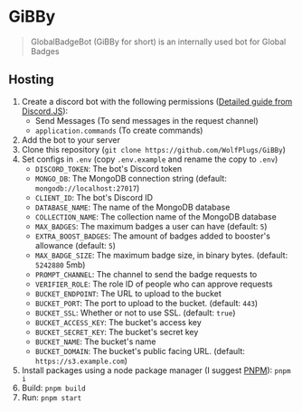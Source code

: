 # GiBBy

> GlobalBadgeBot (GiBBy for short) is an internally used bot for Global Badges

## Hosting

1. Create a discord bot with the following permissions ([Detailed guide from Discord.JS](https://discordjs.guide/preparations/setting-up-a-bot-application.html)):
    - Send Messages (To send messages in the request channel)
    - `application.commands` (To create commands)
2. Add the bot to your server
3. Clone this repository (`git clone https://github.com/WolfPlugs/GiBBy`)
4. Set configs in `.env` (copy `.env.example` and rename the copy to `.env`)
    - `DISCORD_TOKEN`: The bot's Discord token
    - `MONGO_DB`: The MongoDB connection string (default: `mongodb://localhost:27017`)
    - `CLIENT_ID`: The bot's Discord ID
    - `DATABASE_NAME`: The name of the MongoDB database
    - `COLLECTION_NAME`: The collection name of the MongoDB database
    - `MAX_BADGES`: The maximum badges a user can have (default: `5`)
    - `EXTRA_BOOST_BADGES`: The amount of badges added to booster's allowance (default: `5`)
    - `MAX_BADGE_SIZE`: The maximum badge size, in binary bytes. (default: `5242880` 5mb)
    - `PROMPT_CHANNEL`: The channel to send the badge requests to
    - `VERIFIER_ROLE`: The role ID of people who can approve requests
    - `BUCKET_ENDPOINT`: The URL to upload to the bucket
    - `BUCKET_PORT`: The port to upload to the bucket. (default: `443`)
    - `BUCKET_SSL`: Whether or not to use SSL. (default: `true`)
    - `BUCKET_ACCESS_KEY`: The bucket's access key
    - `BUCKET_SECRET_KEY`: The bucket's secret key
    - `BUCKET_NAME`: The bucket's name
    - `BUCKET_DOMAIN`: The bucket's public facing URL. (default: `https://s3.example.com`)
5. Install packages using a node package manager (I suggest [PNPM](https://pnpm.io/)): `pnpm i`
6. Build: `pnpm build`
7. Run: `pnpm start`
